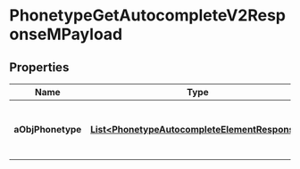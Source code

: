 

# PhonetypeGetAutocompleteV2ResponseMPayload

## Properties

Name | Type | Description | Notes
------------ | ------------- | ------------- | -------------
**aObjPhonetype** | [**List&lt;PhonetypeAutocompleteElementResponse&gt;**](PhonetypeAutocompleteElementResponse.md) | An array of Phonetype autocomplete element response. | 




